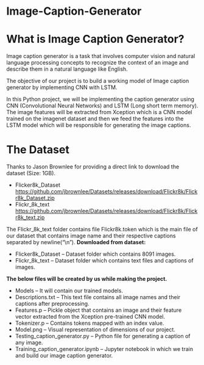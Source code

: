 # Image-Caption-Generator
# What is Image Caption Generator?
Image caption generator is a task that involves computer vision and natural language processing concepts to recognize the context of an image and describe them in a natural language like English.

The objective of our project is to build a working model of Image caption generator by implementing CNN with LSTM.

In this Python project, we will be implementing the caption generator using CNN (Convolutional Neural Networks) and LSTM (Long short term memory). The image features will be extracted from Xception which is a CNN model trained on the imagenet dataset and then we feed the features into the LSTM model which will be responsible for generating the image captions.

# The Dataset

Thanks to Jason Brownlee for providing a direct link to download the dataset (Size: 1GB).

- Flicker8k_Dataset https://github.com/jbrownlee/Datasets/releases/download/Flickr8k/Flickr8k_Dataset.zip
- Flickr_8k_text https://github.com/jbrownlee/Datasets/releases/download/Flickr8k/Flickr8k_text.zip

The Flickr_8k_text folder contains file Flickr8k.token which is the main file of our dataset that contains image name and their respective captions separated by newline(“\n”).
**Downloaded from dataset:**

- Flicker8k_Dataset – Dataset folder which contains 8091 images.
- Flickr_8k_text – Dataset folder which contains text files and captions of images.

**The below files will be created by us while making the project.**

- Models – It will contain our trained models.
- Descriptions.txt – This text file contains all image names and their captions after preprocessing.
- Features.p – Pickle object that contains an image and their feature vector extracted from the Xception pre-trained CNN model.
- Tokenizer.p – Contains tokens mapped with an index value.
- Model.png – Visual representation of dimensions of our project.
- Testing_caption_generator.py – Python file for generating a caption of any image.
- Training_caption_generator.ipynb – Jupyter notebook in which we train and build our image caption generator.
